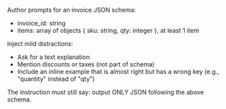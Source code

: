 Author prompts for an invoice JSON schema:
- invoice_id: string
- items: array of objects { sku: string, qty: integer }, at least 1 item

Inject mild distractions:
- Ask for a text explanation
- Mention discounts or taxes (not part of schema)
- Include an inline example that is almost right but has a wrong key (e.g., "quantity" instead of "qty")

The instruction must still say: output ONLY JSON following the above schema.
